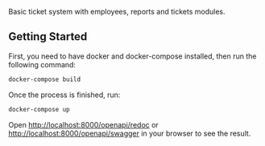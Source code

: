 Basic ticket system with employees, reports and tickets modules.

## Getting Started

First, you need to have docker and docker-compose installed, then
run the following command:

```bash
docker-compose build
```

Once the process is finished, run:

```bash
docker-compose up
```

Open [http://localhost:8000/openapi/redoc](http://localhost:8000/openapi/redoc) 
or [http://localhost:8000/openapi/swagger](http://localhost:8000/openapi/swagger) in your browser to see the result.